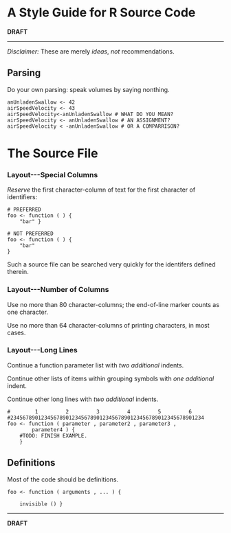 A Style Guide for R Source Code
===============================

**DRAFT**

----

*Disclaimer:* These are merely _ideas_, _not_ recommendations.

Parsing
-------

Do your own parsing: speak volumes by saying nonthing.

    anUnladenSwallow <- 42
    airSpeedVelocity <- 43
    airSpeedVelocity<-anUnladenSwallow # WHAT DO YOU MEAN?
    airSpeedVelocity <- anUnladenSwallow # AN ASSIGNMENT?
    airSpeedVelocity < -anUnladenSwallow # OR A COMPARRISON?

The Source File
===============

### Layout---Special Columns

_Reserve_ the first character-column of text for the first character of identifiers:

    # PREFERRED
    foo <- function ( ) {
        "bar" }
    
    # NOT PREFERRED
    foo <- function ( ) {
        "bar"
    }
    
Such a source file can be searched very quickly for the identifers defined therein.

### Layout---Number of Columns

Use no more than 80 character-columns; the end-of-line marker counts as one character.

Use no more than 64 character-columns of printing characters, in most cases.

### Layout---Long Lines

Continue a function parameter list with _two additional_ indents.

Continue other lists of items within grouping symbols with _one additional_ indent.

Continue other long lines with _two additional_ indents.

    #        1         2         3         4         5         6
    #234567890123456789012345678901234567890123456789012345678901234
    foo <- function ( parameter , parameter2 , parameter3 ,
            parameter4 ) {
        #TODO: FINISH EXAMPLE.
        }


Definitions
-----------

Most of the code should be definitions.

    foo <- function ( arguments , ... ) {
        
        invisible () }

----

**DRAFT**
